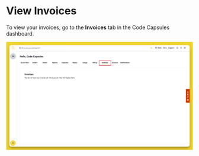 # View Invoices

To view your invoices, go to the **Invoices** tab in the Code Capsules dashboard. 

![View Invoices](../.gitbook/assets/platform/billing/view-invoices.png)

